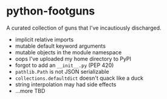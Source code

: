# python-footguns

A curated collection of guns that I've incautiously discharged.

- implicit relative imports
- mutable default keyword arguments
- mutable objects in the module namespace
- oops I've uploaded my home directory to PyPI
- forgot to add an `__init__.py` (PEP 420)
- `pathlib.Path` is not JSON serializable
- `collections.defaultdict` doesn't quack like a duck
- string interpolation may had side effects
- ...more TBD
